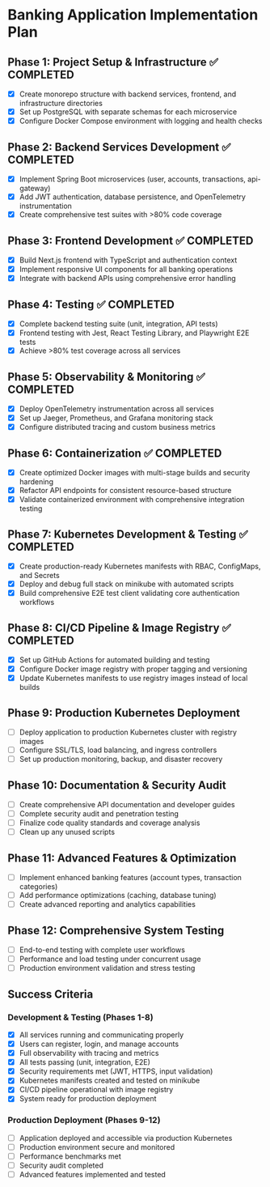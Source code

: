 # Banking Application Implementation Plan

## Phase 1: Project Setup & Infrastructure ✅ COMPLETED
- [x] Create monorepo structure with backend services, frontend, and infrastructure directories
- [x] Set up PostgreSQL with separate schemas for each microservice
- [x] Configure Docker Compose environment with logging and health checks

## Phase 2: Backend Services Development ✅ COMPLETED
- [x] Implement Spring Boot microservices (user, accounts, transactions, api-gateway)
- [x] Add JWT authentication, database persistence, and OpenTelemetry instrumentation
- [x] Create comprehensive test suites with >80% code coverage

## Phase 3: Frontend Development ✅ COMPLETED
- [x] Build Next.js frontend with TypeScript and authentication context
- [x] Implement responsive UI components for all banking operations
- [x] Integrate with backend APIs using comprehensive error handling

## Phase 4: Testing ✅ COMPLETED
- [x] Complete backend testing suite (unit, integration, API tests)
- [x] Frontend testing with Jest, React Testing Library, and Playwright E2E tests
- [x] Achieve >80% test coverage across all services

## Phase 5: Observability & Monitoring ✅ COMPLETED
- [x] Deploy OpenTelemetry instrumentation across all services
- [x] Set up Jaeger, Prometheus, and Grafana monitoring stack
- [x] Configure distributed tracing and custom business metrics

## Phase 6: Containerization ✅ COMPLETED
- [x] Create optimized Docker images with multi-stage builds and security hardening
- [x] Refactor API endpoints for consistent resource-based structure
- [x] Validate containerized environment with comprehensive integration testing

## Phase 7: Kubernetes Development & Testing ✅ COMPLETED
- [x] Create production-ready Kubernetes manifests with RBAC, ConfigMaps, and Secrets
- [x] Deploy and debug full stack on minikube with automated scripts
- [x] Build comprehensive E2E test client validating core authentication workflows

## Phase 8: CI/CD Pipeline & Image Registry ✅ COMPLETED
- [x] Set up GitHub Actions for automated building and testing
- [x] Configure Docker image registry with proper tagging and versioning
- [x] Update Kubernetes manifests to use registry images instead of local builds

## Phase 9: Production Kubernetes Deployment
- [ ] Deploy application to production Kubernetes cluster with registry images
- [ ] Configure SSL/TLS, load balancing, and ingress controllers
- [ ] Set up production monitoring, backup, and disaster recovery

## Phase 10: Documentation & Security Audit
- [ ] Create comprehensive API documentation and developer guides
- [ ] Complete security audit and penetration testing
- [ ] Finalize code quality standards and coverage analysis
- [ ] Clean up any unused scripts

## Phase 11: Advanced Features & Optimization
- [ ] Implement enhanced banking features (account types, transaction categories)
- [ ] Add performance optimizations (caching, database tuning)
- [ ] Create advanced reporting and analytics capabilities

## Phase 12: Comprehensive System Testing
- [ ] End-to-end testing with complete user workflows
- [ ] Performance and load testing under concurrent usage
- [ ] Production environment validation and stress testing

## Success Criteria

### Development & Testing (Phases 1-8)
- [x] All services running and communicating properly
- [x] Users can register, login, and manage accounts
- [x] Full observability with tracing and metrics
- [x] All tests passing (unit, integration, E2E)
- [x] Security requirements met (JWT, HTTPS, input validation)
- [x] Kubernetes manifests created and tested on minikube
- [x] CI/CD pipeline operational with image registry
- [x] System ready for production deployment

### Production Deployment (Phases 9-12)
- [ ] Application deployed and accessible via production Kubernetes
- [ ] Production environment secure and monitored
- [ ] Performance benchmarks met
- [ ] Security audit completed
- [ ] Advanced features implemented and tested